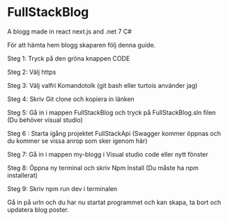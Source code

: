 # FullStackBlog
A blogg made in react next.js and .net 7 C# 

För att hämta hem blogg skaparen följ denna guide.

Steg 1: Tryck på den gröna knappen CODE

Steg 2: Välj https

Steg 3: Välj valfri Komandotolk (git bash eller turtois använder jag)

Steg 4: Skriv Git clone och kopiera in länken

Steg 5: Gå in i mappen FullStackBlog och tryck på FullStackBlog.sln filen (Du behöver visual studio)

Steg 6 : Starta igång projektet FullStackApi (Swagger kommer öppnas och du kommer se vissa anrop som sker igenom här)

Steg 7: Gå in i mappen my-blogg i Visual studio code eller nytt fönster

Steg 8: Öppna ny terminal och skriv Npm Install (Du måste ha npm installerat) 

Steg 9: Skriv npm run dev i terminalen

Gå in på urln och du har nu startat programmet och kan skapa, ta bort och updatera blog poster.


